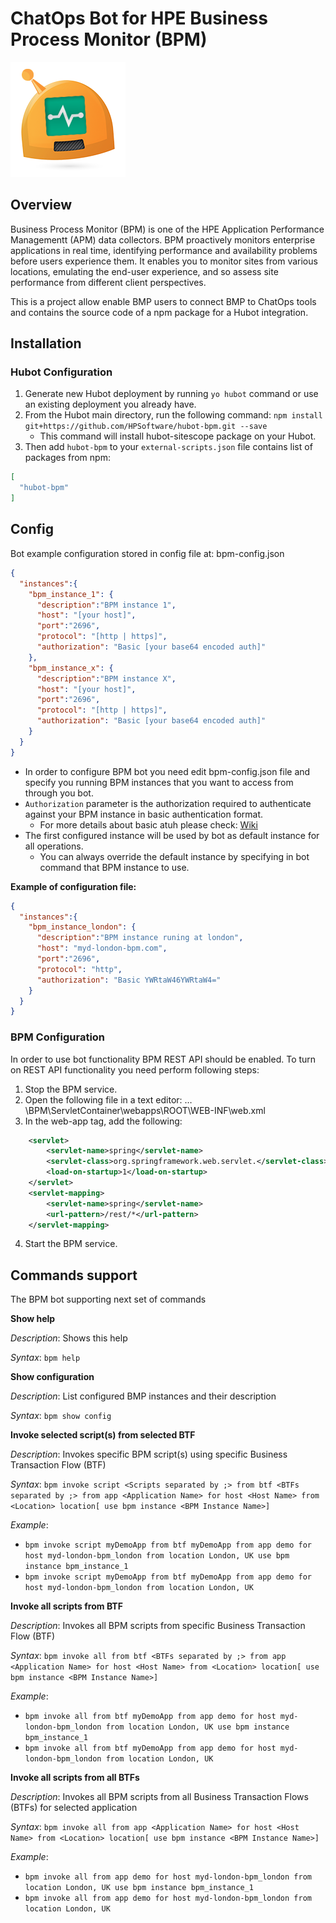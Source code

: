 # ChatOps Bot for HPE Business Process Monitor (BPM)
![hubot-bpm](https://github.com/HPSoftware/hubot-bpm/blob/master/resources/bpm_bot_logo.png)

## Overview
Business Process Monitor (BPM) is one of the HPE Application Performance Managementt (APM) data
collectors. BPM proactively monitors enterprise applications in real time, identifying performance and
availability problems before users experience them. It enables you to monitor sites from various locations,
emulating the end-user experience, and so assess site performance from different client perspectives.

This is a project allow enable BMP users to connect BMP to ChatOps tools and  contains the source code of a npm package for a Hubot integration.

## Installation

### Hubot Configuration
1. Generate new Hubot deployment by running `yo hubot` command or use an existing deployment you already have.
2. From the Hubot main directory, run the following command:
`npm install git+https://github.com/HPSoftware/hubot-bpm.git --save `
    * This command will install hubot-sitescope package on your Hubot.
3. Then add `hubot-bpm` to your `external-scripts.json` file contains list of packages from npm:
```json
[
  "hubot-bpm"
]
```
## Config

Bot example configuration stored in config file at: bpm-config.json

```json
{
  "instances":{
    "bpm_instance_1": {
      "description":"BPM instance 1",
      "host": "[your host]",
      "port":"2696",
      "protocol": "[http | https]",
      "authorization": "Basic [your base64 encoded auth]"
    },
    "bpm_instance_x": {
      "description":"BPM instance X",
      "host": "[your host]",
      "port":"2696",
      "protocol": "[http | https]",
      "authorization": "Basic [your base64 encoded auth]"
    }
  }
}
```

* In order to configure BPM bot you need edit bpm-config.json file and specify you running BPM instances that you want to access from through you bot.
* `Authorization` parameter is the authorization required to authenticate against your BPM instance in basic authentication format.
  * For more details about basic atuh please check: [Wiki](https://en.wikipedia.org/wiki/Basic_access_authentication)
* The first configured instance will be used by bot as default instance for all operations.
  * You can always override the default instance by specifying in bot command that BPM instance to use.

**Example of configuration file:**
```json
{
  "instances":{
    "bpm_instance_london": {
      "description":"BPM instance runing at london",
      "host": "myd-london-bpm.com",
      "port":"2696",
      "protocol": "http",
      "authorization": "Basic YWRtaW46YWRtaW4="
    }
  }
}
```
### BPM Configuration

In order to use bot functionality BPM REST API should be enabled.
To turn on REST API functionality you need perform following steps:

1. Stop the BPM service.
2. Open the following file in a text editor:
…\BPM\ServletContainer\webapps\ROOT\WEB-INF\web.xml
3. In the web-app tag, add the following:
```XML
    <servlet>
        <servlet-name>spring</servlet-name>
        <servlet-class>org.springframework.web.servlet.</servlet-class>
        <load-on-startup>1</load-on-startup>
    </servlet>
    <servlet-mapping>
        <servlet-name>spring</servlet-name>
        <url-pattern>/rest/*</url-pattern>
    </servlet-mapping>
```
4. Start the BPM service.

## Commands support

The BPM bot supporting next set of commands

**Show help**

_Description_: Shows this help

_Syntax_: `bpm help`

**Show configuration**

_Description_: List configured BMP instances and their description

_Syntax_: `bpm show config`

**Invoke selected script(s) from selected BTF**

_Description_: Invokes specific BPM script(s) using specific Business Transaction Flow (BTF)

_Syntax_: `bpm invoke script <Scripts separated by ;> from btf <BTFs separated by ;> from app <Application Name> for host <Host Name> from <Location> location[ use bpm instance <BPM Instance Name>]`

_Example_:
* `bpm invoke script myDemoApp from btf myDemoApp from app demo for host myd-london-bpm_london from location London, UK use bpm instance bpm_instance_1`
* `bpm invoke script myDemoApp from btf myDemoApp from app demo for host myd-london-bpm_london from location London, UK`

**Invoke all scripts from BTF**

_Description_: Invokes all BPM scripts from specific Business Transaction Flow (BTF)

_Syntax_: `bpm invoke all from btf <BTFs separated by ;> from app <Application Name> for host <Host Name> from <Location> location[ use bpm instance <BPM Instance Name>]`

_Example_: 
* `bpm invoke all from btf myDemoApp from app demo for host myd-london-bpm_london from location London, UK use bpm instance bpm_instance_1`
* `bpm invoke all from btf myDemoApp from app demo for host myd-london-bpm_london from location London, UK`

**Invoke all scripts from all BTFs**

_Description_: Invokes all BPM scripts from all Business Transaction Flows (BTFs) for selected application

_Syntax_: `bpm invoke all from app <Application Name> for host <Host Name> from <Location> location[ use bpm instance <BPM Instance Name>]`

_Example_:
* `bpm invoke all from app demo for host myd-london-bpm_london from location London, UK use bpm instance bpm_instance_1`
* `bpm invoke all from app demo for host myd-london-bpm_london from location London, UK`


